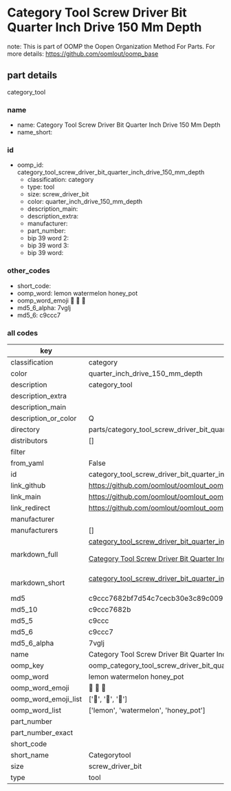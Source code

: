 # Category Tool Screw Driver Bit Quarter Inch Drive 150 Mm Depth  

note: This is part of OOMP the Oopen Organization Method For Parts. For more details: https://github.com/oomlout/oomp_base

##  part details
  



category_tool



### name
* name: Category Tool Screw Driver Bit Quarter Inch Drive 150 Mm Depth
* name_short: 
### id
* oomp_id: category_tool_screw_driver_bit_quarter_inch_drive_150_mm_depth
  * classification: category
  * type: tool
  * size: screw_driver_bit
  * color: quarter_inch_drive_150_mm_depth
  * description_main: 
  * description_extra: 
  * manufacturer: 
  * part_number: 
  * bip 39 word 2: 
  * bip 39 word 3: 
  * bip 39 word: 

### other_codes
* short_code: 
* oomp_word: lemon watermelon honey_pot
* oomp_word_emoji :lemon: :watermelon: :honey_pot:
* md5_6_alpha: 7vglj
* md5_6: c9ccc7









### all codes 
| key | value |  
| --- | --- |  
| classification | category |  
| color | quarter_inch_drive_150_mm_depth |  
| description | category_tool |  
| description_extra |  |  
| description_main |  |  
| description_or_color | Q  |  
| directory | parts/category_tool_screw_driver_bit_quarter_inch_drive_150_mm_depth |  
| distributors | [] |  
| filter |  |  
| from_yaml | False |  
| id | category_tool_screw_driver_bit_quarter_inch_drive_150_mm_depth |  
| link_github | https://github.com/oomlout/oomlout_oomp_version_1_messy/tree/main/parts/category_tool_screw_driver_bit_quarter_inch_drive_150_mm_depth |  
| link_main | https://github.com/oomlout/oomlout_oomp_version_1_messy/tree/main/parts/category_tool_screw_driver_bit_quarter_inch_drive_150_mm_depth |  
| link_redirect | https://github.com/oomlout/oomlout_oomp_version_1_messy/tree/main/parts/category_tool_screw_driver_bit_quarter_inch_drive_150_mm_depth |  
| manufacturer |  |  
| manufacturers | [] |  
| markdown_full | [category_tool_screw_driver_bit_quarter_inch_drive_150_mm_depth](none)<br>[](none)<br>[Category Tool Screw Driver Bit Quarter Inch Drive 150 Mm Depth](none)<br><br> |  
| markdown_short | [category_tool_screw_driver_bit_quarter_inch_drive_150_mm_depth](none)<br><br> |  
| md5 | c9ccc7682bf7d54c7cecb30e3c89c009 |  
| md5_10 | c9ccc7682b |  
| md5_5 | c9ccc |  
| md5_6 | c9ccc7 |  
| md5_6_alpha | 7vglj |  
| name | Category Tool Screw Driver Bit Quarter Inch Drive 150 Mm Depth |  
| oomp_key | oomp_category_tool_screw_driver_bit_quarter_inch_drive_150_mm_depth |  
| oomp_word | lemon watermelon honey_pot |  
| oomp_word_emoji | :lemon: :watermelon: :honey_pot: |  
| oomp_word_emoji_list | [':lemon:', ':watermelon:', ':honey_pot:'] |  
| oomp_word_list | ['lemon', 'watermelon', 'honey_pot'] |  
| part_number |  |  
| part_number_exact |  |  
| short_code |  |  
| short_name | Categorytool |  
| size | screw_driver_bit |  
| type | tool |  
